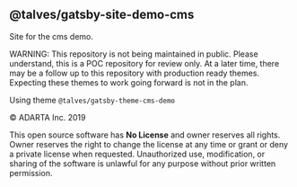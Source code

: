 ## @talves/gatsby-site-demo-cms

Site for the cms demo.

WARNING: This repository is not being maintained in public. Please understand, this is a POC repository for review only. At a later time, there may be a follow up to this repository with production ready themes. Expecting these themes to work going forward is not in the plan.

Using theme `@talves/gatsby-theme-cms-demo`

© ADARTA Inc. 2019  

This open source software has **No License** and owner reserves all rights. Owner reserves the right to change the license at any time or grant or deny a private license when requested. Unauthorized use, modification, or sharing of the software is unlawful for any purpose without prior written permission.
